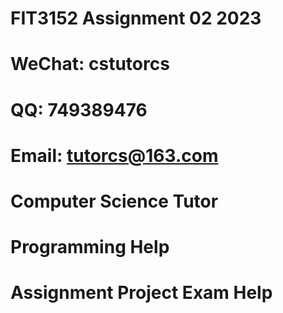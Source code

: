 # FIT3152 Assignment 02 2023
# WeChat: cstutorcs

# QQ: 749389476

# Email: tutorcs@163.com

# Computer Science Tutor

# Programming Help

# Assignment Project Exam Help

